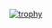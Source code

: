 [![trophy](https://github-profile-trophy.vercel.app/?username=ibrahimsel)](https://github.com/ryo-ma/github-profile-trophy)
